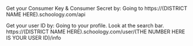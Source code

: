 Get your Consumer Key & Consumer Secret by: 
Going to https://(DISTRICT NAME HERE).schoology.com/api


Get your user ID by:
Going to your profile. 
Look at the search bar.
https://(DISTRICT NAME HERE).schoology.com/user/(THE NUMBER HERE IS YOUR USER ID)/info